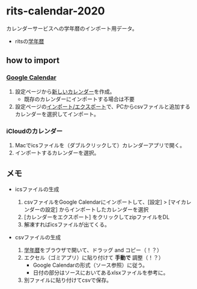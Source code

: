 # rits-calendar-2020
カレンダーサービスへの学年暦のインポート用データ。

- ritsの[学年暦](http://www.ritsumei.ac.jp/profile/info/calendar/)

## how to import

### [Google Calendar](https://www.google.com/calendar?tab=cc1)

1. 設定ページから[新しいカレンダー](https://calendar.google.com/calendar/r/settings/createcalendar)を作成。
   - 既存のカレンダーにインポートする場合は不要
2. 設定ページの[インポート/エクスポート](https://calendar.google.com/calendar/r/settings/export)で、PCからcsvファイルと追加するカレンダーを選択してインポート。



### iCloudのカレンダー

1. Macでicsファイルを（ダブルクリックして）カレンダーアプリで開く。
2. インポートするカレンダーを選択。



## メモ

- icsファイルの生成
  1. csvファイルをGoogle Calendarにインポートして、[設定] > [マイカレンダーの設定] からインポートしたカレンダーを選択
  2. [カレンダーをエクスポート] をクリックしてzipファイルをDL
  3. 解凍すればicsファイルが出てくる。

- csvファイルの生成
  1. [学年暦](http://www.ritsumei.ac.jp/profile/info/calendar/)をブラウザで開いて、ドラッグ and コピー（！？）
  2. エクセル（ゴミアプリ）に貼り付けて **手動で** 調整（！？）
      - Google Calendarの形式（ソース参照）に従う。
      - 日付の部分はソースにおいてあるxlsxファイルを参考に。
  3. 別ファイルに貼り付けてcsvで保存。

